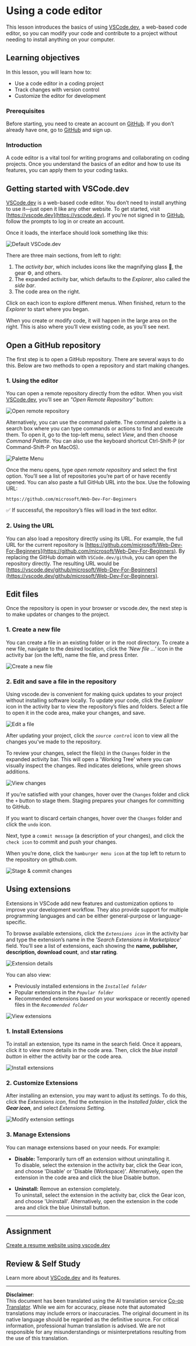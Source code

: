 <!--
CO_OP_TRANSLATOR_METADATA:
{
  "original_hash": "7aa6e4f270d38d9cb17f2b5bd86b863d",
  "translation_date": "2025-08-28T11:54:26+00:00",
  "source_file": "8-code-editor/1-using-a-code-editor/README.md",
  "language_code": "en"
}
-->
# Using a code editor

This lesson introduces the basics of using [VSCode.dev](https://vscode.dev), a web-based code editor, so you can modify your code and contribute to a project without needing to install anything on your computer.

## Learning objectives

In this lesson, you will learn how to:

- Use a code editor in a coding project
- Track changes with version control
- Customize the editor for development

### Prerequisites

Before starting, you need to create an account on [GitHub](https://github.com). If you don’t already have one, go to [GitHub](https://github.com/) and sign up.

### Introduction

A code editor is a vital tool for writing programs and collaborating on coding projects. Once you understand the basics of an editor and how to use its features, you can apply them to your coding tasks.

## Getting started with VSCode.dev

[VSCode.dev](https://vscode.dev) is a web-based code editor. You don’t need to install anything to use it—just open it like any other website. To get started, visit [https://vscode.dev](https://vscode.dev). If you’re not signed in to [GitHub](https://github.com/), follow the prompts to log in or create an account.

Once it loads, the interface should look something like this:

![Default VSCode.dev](../../../../translated_images/default-vscode-dev.5d06881d65c1b3234ce50cd9ed3b0028e6031ad5f5b441bcbed96bfa6311f6d0.en.png)

There are three main sections, from left to right:

1. The _activity bar_, which includes icons like the magnifying glass 🔎, the gear ⚙️, and others.
2. The expanded activity bar, which defaults to the _Explorer_, also called the _side bar_.
3. The code area on the right.

Click on each icon to explore different menus. When finished, return to the _Explorer_ to start where you began.

When you create or modify code, it will happen in the large area on the right. This is also where you’ll view existing code, as you’ll see next.

## Open a GitHub repository

The first step is to open a GitHub repository. There are several ways to do this. Below are two methods to open a repository and start making changes.

### 1. Using the editor

You can open a remote repository directly from the editor. When you visit [VSCode.dev](https://vscode.dev), you’ll see an _"Open Remote Repository"_ button:

![Open remote repository](../../../../translated_images/open-remote-repository.bd9c2598b8949e7fc283cdfc8f4050c6205a7c7c6d3f78c4b135115d037d6fa2.en.png)

Alternatively, you can use the command palette. The command palette is a search box where you can type commands or actions to find and execute them. To open it, go to the top-left menu, select _View_, and then choose _Command Palette_. You can also use the keyboard shortcut Ctrl-Shift-P (or Command-Shift-P on MacOS).

![Palette Menu](../../../../translated_images/palette-menu.4946174e07f426226afcdad707d19b8d5150e41591c751c45b5dee213affef91.en.png)

Once the menu opens, type _open remote repository_ and select the first option. You’ll see a list of repositories you’re part of or have recently opened. You can also paste a full GitHub URL into the box. Use the following URL:

```
https://github.com/microsoft/Web-Dev-For-Beginners
```

✅ If successful, the repository’s files will load in the text editor.

### 2. Using the URL

You can also load a repository directly using its URL. For example, the full URL for the current repository is [https://github.com/microsoft/Web-Dev-For-Beginners](https://github.com/microsoft/Web-Dev-For-Beginners). By replacing the GitHub domain with `VSCode.dev/github`, you can open the repository directly. The resulting URL would be [https://vscode.dev/github/microsoft/Web-Dev-For-Beginners](https://vscode.dev/github/microsoft/Web-Dev-For-Beginners).

## Edit files

Once the repository is open in your browser or vscode.dev, the next step is to make updates or changes to the project.

### 1. Create a new file

You can create a file in an existing folder or in the root directory. To create a new file, navigate to the desired location, click the _'New file ...'_ icon in the activity bar (on the left), name the file, and press Enter.

![Create a new file](../../../../translated_images/create-new-file.2814e609c2af9aeb6c6fd53156c503ac91c3d538f9cac63073b2dd4a7631f183.en.png)

### 2. Edit and save a file in the repository

Using vscode.dev is convenient for making quick updates to your project without installing software locally. To update your code, click the _Explorer_ icon in the activity bar to view the repository’s files and folders. Select a file to open it in the code area, make your changes, and save.

![Edit a file](../../../../translated_images/edit-a-file.52c0ee665ef19f08119d62d63f395dfefddc0a4deb9268d73bfe791f52c5807a.en.png)

After updating your project, click the _`source control`_ icon to view all the changes you’ve made to the repository.

To review your changes, select the file(s) in the `Changes` folder in the expanded activity bar. This will open a 'Working Tree' where you can visually inspect the changes. Red indicates deletions, while green shows additions.

![View changes](../../../../translated_images/working-tree.c58eec08e6335c79cc708c0c220c0b7fea61514bd3c7fb7471905a864aceac7c.en.png)

If you’re satisfied with your changes, hover over the `Changes` folder and click the `+` button to stage them. Staging prepares your changes for committing to GitHub.

If you want to discard certain changes, hover over the `Changes` folder and click the `undo` icon.

Next, type a `commit message` (a description of your changes), and click the `check icon` to commit and push your changes.

When you’re done, click the `hamburger menu icon` at the top left to return to the repository on github.com.

![Stage & commit changes](../../../../8-code-editor/images/edit-vscode.dev.gif)

## Using extensions

Extensions in VSCode add new features and customization options to improve your development workflow. They also provide support for multiple programming languages and can be either general-purpose or language-specific.

To browse available extensions, click the _`Extensions icon`_ in the activity bar and type the extension’s name in the _'Search Extensions in Marketplace'_ field. You’ll see a list of extensions, each showing the **name, publisher, description, download count**, and **star rating**.

![Extension details](../../../../translated_images/extension-details.9f8f1fd4e9eb2de5069ae413119eb8ee43172776383ebe2f7cf640e11df2e106.en.png)

You can also view:
- Previously installed extensions in the _`Installed folder`_
- Popular extensions in the _`Popular folder`_
- Recommended extensions based on your workspace or recently opened files in the _`Recommended folder`_

![View extensions](../../../../translated_images/extensions.eca0e0c7f59a10b5c88be7fe24b3e32cca6b6058b35a49026c3a9d80b1813b7c.en.png)

### 1. Install Extensions

To install an extension, type its name in the search field. Once it appears, click it to view more details in the code area. Then, click the _blue install button_ in either the activity bar or the code area.

![Install extensions](../../../../8-code-editor/images/install-extension.gif)

### 2. Customize Extensions

After installing an extension, you may want to adjust its settings. To do this, click the _Extensions icon_, find the extension in the _Installed folder_, click the _**Gear icon**_, and select _Extensions Setting_.

![Modify extension settings](../../../../translated_images/extension-settings.21c752ae4f4cdb78a867f140ccd0680e04619d0c44bb4afb26373e54b829d934.en.png)

### 3. Manage Extensions

You can manage extensions based on your needs. For example:

- **Disable:** Temporarily turn off an extension without uninstalling it.  
  To disable, select the extension in the activity bar, click the Gear icon, and choose 'Disable' or 'Disable (Workspace)'. Alternatively, open the extension in the code area and click the blue Disable button.

- **Uninstall:** Remove an extension completely.  
  To uninstall, select the extension in the activity bar, click the Gear icon, and choose 'Uninstall'. Alternatively, open the extension in the code area and click the blue Uninstall button.

---

## Assignment

[Create a resume website using vscode.dev](https://github.com/microsoft/Web-Dev-For-Beginners/blob/main/8-code-editor/1-using-a-code-editor/assignment.md)

## Review & Self Study

Learn more about [VSCode.dev](https://code.visualstudio.com/docs/editor/vscode-web?WT.mc_id=academic-0000-alfredodeza) and its features.

---

**Disclaimer**:  
This document has been translated using the AI translation service [Co-op Translator](https://github.com/Azure/co-op-translator). While we aim for accuracy, please note that automated translations may include errors or inaccuracies. The original document in its native language should be regarded as the definitive source. For critical information, professional human translation is advised. We are not responsible for any misunderstandings or misinterpretations resulting from the use of this translation.